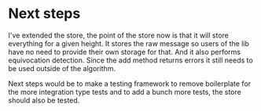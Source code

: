 # Next steps

I've extended the store, the point of the store now is that it will store everything for a given height.
It stores the raw message so users of the lib have no need to provide their own storage for that. And it also performs equivocation detection.
Since the add method returns errors it still needs to be used outside of the algorithm.

Next steps would be to make a testing framework to remove boilerplate for the more integration type tests and to add a bunch more tests, the store should also be tested.
